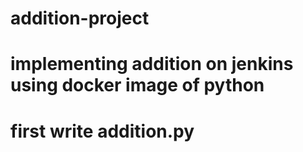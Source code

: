 # addition-project
# implementing addition on jenkins using docker image of python
# first write addition.py
